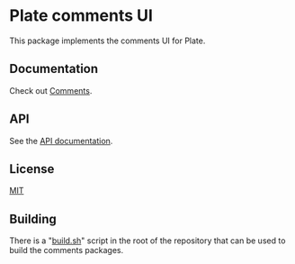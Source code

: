 # Plate comments UI

This package implements the comments UI for Plate.

## Documentation

Check out [Comments](https://plate.udecode.io/docs/plugins/comments).

## API

See the [API documentation](https://plate-api.udecode.io/globals.html). 

## License

[MIT](../../../../LICENSE)

## Building

There is a "[build.sh](https://github.com/xolvio/plate/blob/comments-xspecs/build.sh)" script 
in the root of the repository that can be used to build the comments packages.
